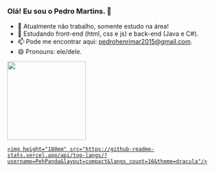 ### Olá! Eu sou o Pedro Martins. 👋


- 🔭 Atualmente não trabalho, somente estudo na área!
- 🌱 Estudando front-end (html, css e js) e back-end (Java e C#).
- 📫 Pode me encontrar aqui: pedrohenrimar2015@gmail.com.
- 😄 Pronouns: ele/dele.



<div>
  <a href="https://github.com/PehPanda">
    <img height="180em" src="https://github-readme-stats.vercel.app/api?username=PehPanda&show_icons=true&theme=github_dark&include_all_commits=true&count_private=true"/>
    
    <img height="180em" src="https://github-readme-stats.vercel.app/api/top-langs/?username=PehPanda&layout=compact&langs_count=16&theme=dracula"/>
</div>
    
